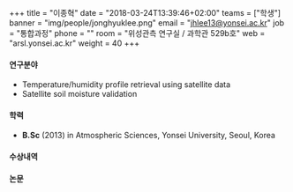 +++
title = "이종혁"
date = "2018-03-24T13:39:46+02:00"
teams = ["학생"]
banner = "img/people/jonghyuklee.png"
email = "jhlee13@yonsei.ac.kr"
job = "통합과정"
phone = ""
room = "위성관측 연구실 / 과학관 529b호"
web = "arsl.yonsei.ac.kr"
weight = 40
+++

#### 연구분야
+ Temperature/humidity profile retrieval using satellite data
+ Satellite soil moisture validation

#### 학력
 + **B.Sc** (2013) in Atmospheric Sciences, Yonsei University, Seoul, Korea

#### 수상내역


#### 논문
